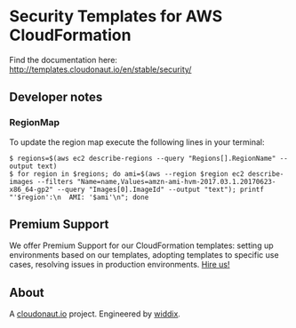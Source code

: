 # Security Templates for AWS CloudFormation

Find the documentation here: http://templates.cloudonaut.io/en/stable/security/

## Developer notes

### RegionMap
To update the region map execute the following lines in your terminal:

```
$ regions=$(aws ec2 describe-regions --query "Regions[].RegionName" --output text)
$ for region in $regions; do ami=$(aws --region $region ec2 describe-images --filters "Name=name,Values=amzn-ami-hvm-2017.03.1.20170623-x86_64-gp2" --query "Images[0].ImageId" --output "text"); printf "'$region':\n  AMI: '$ami'\n"; done
```

## Premium Support
We offer Premium Support for our CloudFormation templates: setting up environments based on our templates, adopting templates to specific use cases, resolving issues in production environments. [Hire us!](https://widdix.net/)

## About
A [cloudonaut.io](https://cloudonaut.io/templates-for-aws-cloudformation/) project. Engineered by [widdix](https://widdix.net).

